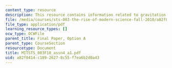 ```yaml
---
content_type: resource
description: This resource contains information related to gravitation.
file: /media/courses/sts-003-the-rise-of-modern-science-fall-2010/a82f0414c18926278c55f7ea6b2d0a43_MITSTS_003F10_assn4_a1.pdf
file_type: application/pdf
learning_resource_types: []
ocw_type: OCWFile
parent_title: Final Paper, Option A
parent_type: CourseSection
resourcetype: Document
title: MITSTS_003F10_assn4_a1.pdf
uid: a82f0414-c189-2627-8c55-f7ea6b2d0a43
---
```

